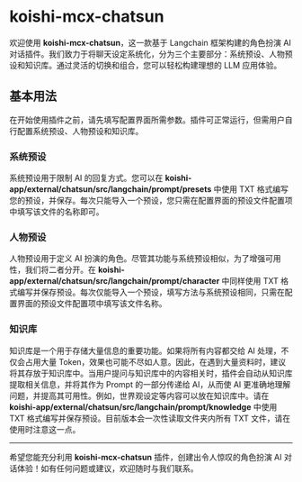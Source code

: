 # koishi-mcx-chatsun

欢迎使用 **koishi-mcx-chatsun**，这一款基于 Langchain 框架构建的角色扮演 AI 对话插件。我们致力于将聊天设定系统化，分为三个主要部分：系统预设、人物预设和知识库。通过灵活的切换和组合，您可以轻松构建理想的 LLM 应用体验。

## 基本用法

在开始使用插件之前，请先填写配置界面所需参数。插件可正常运行，但需用户自行配置系统预设、人物预设和知识库。

### 系统预设

系统预设用于限制 AI 的回复方式。您可以在 **koishi-app/external/chatsun/src/langchain/prompt/presets** 中使用 TXT 格式编写您的预设，并保存。每次只能导入一个预设，您只需在配置界面的预设文件配置项中填写该文件的名称即可。

### 人物预设

人物预设用于定义 AI 扮演的角色。尽管其功能与系统预设相似，为了增强可用性，我们将二者分开。在 **koishi-app/external/chatsun/src/langchain/prompt/character** 中同样使用 TXT 格式编写并保存预设。每次仅能导入一个预设，填写方法与系统预设相同，只需在配置界面的预设文件配置项中填写该文件名称。

### 知识库

知识库是一个用于存储大量信息的重要功能。如果将所有内容都交给 AI 处理，不仅会占用大量 Token，效果也可能不尽如人意。因此，在遇到大量资料时，建议将其存放于知识库中。当用户提问与知识库中的内容相关时，插件会自动从知识库提取相关信息，并将其作为 Prompt 的一部分传递给 AI，从而使 AI 更准确地理解问题，并提高其可用性。例如，世界观设定等内容可以放在知识库中。请在 **koishi-app/external/chatsun/src/langchain/prompt/knowledge** 中使用 TXT 格式编写并保存预设。目前版本会一次性读取文件夹内所有 TXT 文件，请在使用时注意这一点。

---

希望您能充分利用 **koishi-mcx-chatsun** 插件，创建出令人惊叹的角色扮演 AI 对话体验！如有任何问题或建议，欢迎随时与我们联系。
